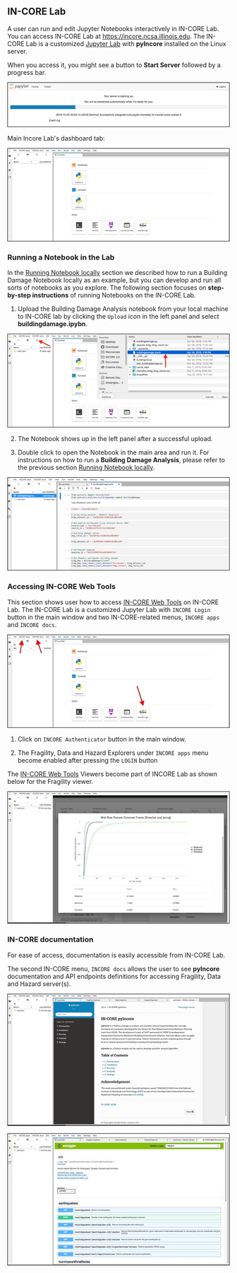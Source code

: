 ## IN-CORE Lab

A user can run and edit Jupyter Notebooks interactively in IN-CORE Lab. You can access IN-CORE Lab at https://incore.ncsa.illinois.edu. The IN-CORE Lab is a customized [Jupyter Lab](https://jupyterlab.readthedocs.io/en/stable/#) with **pyIncore** installed on the Linux server.

When you access it, you might see a button to **Start Server** followed by a progress bar.

![IN-CORE Lab progress bar.](images/juplab0_start.jpg "IN-CORE Server progress bar.")

Main Incore Lab's dashboard tab:

![IN-CORE Lab dashboard tab.](images/juplab0.jpg "IN-CORE Lab dashboard tab.")


### Running a Notebook in the Lab

In the [Running Notebook locally](../running) section we described how to run a Building Damage Notebook locally as an example, but you can develop and run all sorts of notebooks as you explore. 
The following section focuses on **step-by-step instructions** of running Notebooks on the IN-CORE Lab.

1. Upload the Building Damage Analysis notebook from your local machine to IN-CORE lab by clicking the `Upload` icon in the left panel and select **buildingdamage.ipybn**.

![IN-CORE Lab upload panel.](images/juplab9_nbook.jpg "IN-CORE Lab upload panel.")

2. The Notebook shows up in the left panel after a successful upload.

3. Double click to open the Notebook in the main area and run it. For instructions on how to run a **Building Damage Analysis**, please refer to the previous section [Running Notebook locally](../running).

![Building damage Jupyter notebook cells in IN-CORE Lab.](images/juplab9_run_nbook.jpg "Building damage Jupyter notebook cells in IN-CORE Lab.")

### Accessing IN-CORE Web Tools

This section shows user how to access [IN-CORE Web Tools](webtools) on IN-CORE Lab. The IN-CORE Lab is a customized Jupyter Lab with `INCORE Login` button in the main window and two IN-CORE-related menus, `INCORE apps` and `INCORE docs`.

![IN-CORE Lab with custom icon and menus.](images/juplab0_arrows.jpg "IN-CORE Lab with custom icon and menus.")

1. Click on `INCORE Authenticator` button in the main window. 

2. The Fragility, Data and Hazard Explorers under `INCORE apps` menu become enabled after pressing the `LOGIN` button 

The [IN-CORE Web Tools](webtools) Viewers become part of INCORE Lab as shown below for the Fragility viewer.

![Fragility viewer on the IN-CORE Lab.](images/juplab4_fragility.jpg "Fragility viewer on the IN-CORE Lab.")


### IN-CORE documentation

For ease of access, documentation is easily accessible from IN-CORE Lab.

The second IN-CORE menu, `INCORE docs` allows the user to see **pyIncore** documentation and API endpoints definitions for accessing Fragility, Data and Hazard server(s).

![pyIncore documentation on the IN-CORE Lab.](images/juplab5_doc.jpg "pyIncore documentation on the IN-CORE Lab.")

![API viewer on the IN-CORE Lab with endpoint definitions.](images/juplab8_swagger.jpg "API viewer on the IN-CORE Lab with endpoint definitions.")
